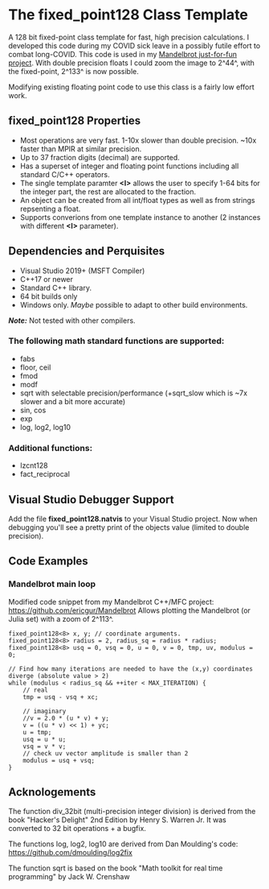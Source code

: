 # The fixed_point128 Class Template
 A 128 bit fixed-point class template for fast, high precision calculations.
 I developed this code during my COVID sick leave in a possibly futile effort to combat long-COVID.
 This code is used in my [Mandelbrot just-for-fun project](https://github.com/ericgur/Mandelbrot). With double precision floats I could zoom the image to 2^44^, with the fixed-point, 2^133^ is now possible.   
 
 Modifying existing floating point code to use this class is a fairly low effort work.

## fixed_point128 Properties
 - Most operations are very fast. 1-10x slower than double precision. ~10x faster than MPIR at similar precision.
 - Up to 37 fraction digits (decimal) are supported.
 - Has a superset of integer and floating point functions including all standard C/C++ operators.
 - The single template paramter **\<I\>** allows the user to specify 1-64 bits for the integer part, the rest are allocated to the fraction.
 - An object can be created from all int/float types as well as from strings repsenting a float.
 - Supports converions from one template instance to another (2 instances with different **\<I\>** parameter).
 
 ## Dependencies and Perquisites
 - Visual Studio 2019+ (MSFT Compiler)
 - C++17 or newer
 - Standard C++ library.
 - 64 bit builds only
 - Windows only. *Maybe* possible to adapt to other build environments.
 
 ***Note:*** Not tested with other compilers.

 ### The following math standard functions are supported:
 - fabs
 - floor, ceil
 - fmod
 - modf
 - sqrt with selectable precision/performance (+sqrt_slow which is ~7x slower and a bit more accurate)
 - sin, cos
 - exp
 - log, log2, log10
 
 ### Additional functions:
 - lzcnt128
 - fact_reciprocal

 ## Visual Studio Debugger Support
 Add the file **fixed_point128.natvis** to your Visual Studio project.
 Now when debugging you'll see a pretty print of the objects value (limited to double precision).

 ## Code Examples

 ### Mandelbrot main loop
 Modified code snippet from my Mandelbrot C++/MFC project: https://github.com/ericgur/Mandelbrot
 Allows plotting the Mandelbrot (or Julia set) with a zoom of 2^113^.

    fixed_point128<8> x, y; // coordinate arguments.
    fixed_point128<8> radius = 2, radius_sq = radius * radius;
    fixed_point128<8> usq = 0, vsq = 0, u = 0, v = 0, tmp, uv, modulus = 0;
    
    // Find how many iterations are needed to have the (x,y) coordinates diverge (absolute value > 2)
    while (modulus < radius_sq && ++iter < MAX_ITERATION) {
        // real
        tmp = usq - vsq + xc;

        // imaginary
        //v = 2.0 * (u * v) + y;
        v = ((u * v) << 1) + yc;
        u = tmp;
        usq = u * u;
        vsq = v * v;
        // check uv vector amplitude is smaller than 2
        modulus = usq + vsq;
    }

## Acknologements
The function div_32bit (multi-precision integer division) is derived from the book "Hacker's Delight" 2nd Edition by Henry S. Warren Jr. 
It was converted to 32 bit operations + a bugfix.

The functions log, log2, log10 are derived from Dan Moulding's code: https://github.com/dmoulding/log2fix

The function sqrt is based on the book "Math toolkit for real time programming" by Jack W. Crenshaw
